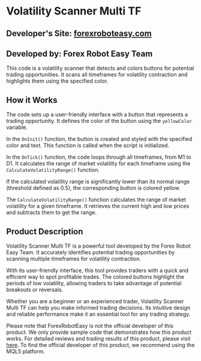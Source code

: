 # Volatility Scanner Multi TF

## Developer's Site: [forexroboteasy.com](https://forexroboteasy.com)
## Developed by: Forex Robot Easy Team

This code is a volatility scanner that detects and colors buttons for potential trading opportunities. It scans all timeframes for volatility contraction and highlights them using the specified color.

## How it Works

The code sets up a user-friendly interface with a button that represents a trading opportunity. It defines the color of the button using the `yellowColor` variable.

In the `OnInit()` function, the button is created and styled with the specified color and text. This function is called when the script is initialized.

In the `OnTick()` function, the code loops through all timeframes, from M1 to D1. It calculates the range of market volatility for each timeframe using the `CalculateVolatilityRange()` function.

If the calculated volatility range is significantly lower than its normal range (threshold defined as 0.5), the corresponding button is colored yellow.

The `CalculateVolatilityRange()` function calculates the range of market volatility for a given timeframe. It retrieves the current high and low prices and subtracts them to get the range.

## Product Description

Volatility Scanner Multi TF is a powerful tool developed by the Forex Robot Easy Team. It accurately identifies potential trading opportunities by scanning multiple timeframes for volatility contraction.

With its user-friendly interface, this tool provides traders with a quick and efficient way to spot profitable trades. The colored buttons highlight the periods of low volatility, allowing traders to take advantage of potential breakouts or reversals.

Whether you are a beginner or an experienced trader, Volatility Scanner Multi TF can help you make informed trading decisions. Its intuitive design and reliable performance make it an essential tool for any trading strategy.

Please note that ForexRobotEasy is not the official developer of this product. We only provide sample code that demonstrates how this product works. For detailed reviews and trading results of this product, please visit [here](https://forexroboteasy.com/forex-robot-review/volatility-scanner-multi-tf-unveiling-profitable-trades-review/). To find the official developer of this product, we recommend using the MQL5 platform.
